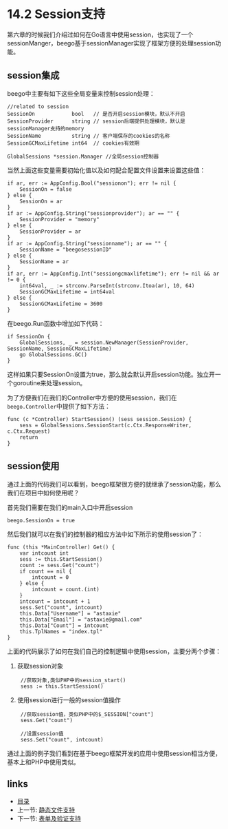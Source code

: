 # 14.2 Session支持
第六章的时候我们介绍过如何在Go语言中使用session，也实现了一个sessionManger，beego基于sessionManager实现了框架方便的处理session功能。

## session集成
beego中主要有如下这些全局变量来控制session处理：

	//related to session 
	SessionOn            bool   // 是否开启session模块，默认不开启
	SessionProvider      string // session后端提供处理模块，默认是sessionManager支持的memory
	SessionName          string // 客户端保存的cookies的名称
	SessionGCMaxLifetime int64  // cookies有效期

	GlobalSessions *session.Manager //全局session控制器
	
当然上面这些变量需要初始化值以及如何配合配置文件设置来设置这些值：

	if ar, err := AppConfig.Bool("sessionon"); err != nil {
		SessionOn = false
	} else {
		SessionOn = ar
	}
	if ar := AppConfig.String("sessionprovider"); ar == "" {
		SessionProvider = "memory"
	} else {
		SessionProvider = ar
	}
	if ar := AppConfig.String("sessionname"); ar == "" {
		SessionName = "beegosessionID"
	} else {
		SessionName = ar
	}
	if ar, err := AppConfig.Int("sessiongcmaxlifetime"); err != nil && ar != 0 {
		int64val, _ := strconv.ParseInt(strconv.Itoa(ar), 10, 64)
		SessionGCMaxLifetime = int64val
	} else {
		SessionGCMaxLifetime = 3600
	}	
	
在beego.Run函数中增加如下代码：

	if SessionOn {
		GlobalSessions, _ = session.NewManager(SessionProvider, SessionName, SessionGCMaxLifetime)
		go GlobalSessions.GC()
	}
	
这样如果只要SessionOn设置为true，那么就会默认开启session功能。独立开一个goroutine来处理session。

为了方便我们在我们的Controller中方便的使用session，我们在`beego.Controller`中提供了如下方法：

	func (c *Controller) StartSession() (sess session.Session) {
		sess = GlobalSessions.SessionStart(c.Ctx.ResponseWriter, c.Ctx.Request)
		return
	}		

## session使用
通过上面的代码我们可以看到，beego框架很方便的就继承了session功能，那么我们在项目中如何使用呢？

首先我们需要在我们的main入口中开启session

	beego.SessionOn = true
	

然后我们就可以在我们的控制器的相应方法中如下所示的使用session了：		

	func (this *MainController) Get() {
		var intcount int
		sess := this.StartSession()
		count := sess.Get("count")
		if count == nil {
			intcount = 0
		} else {
			intcount = count.(int)
		}
		intcount = intcount + 1
		sess.Set("count", intcount)
		this.Data["Username"] = "astaxie"
		this.Data["Email"] = "astaxie@gmail.com"
		this.Data["Count"] = intcount
		this.TplNames = "index.tpl"
	}
	
上面的代码展示了如何在我们自己的控制逻辑中使用session，主要分两个步骤：

1. 获取session对象
	
		//获取对象,类似PHP中的session_start()
		sess := this.StartSession()

2. 使用session进行一般的session值操作
	
		//获取session值，类似PHP中的$_SESSION["count"]
		sess.Get("count")
		
		//设置session值
		sess.Set("count", intcount)
	
通过上面的例子我们看到在基于beego框架开发的应用中使用session相当方便，基本上和PHP中使用类似。


## links
   * [目录](<preface.md>)
   * 上一节: [静态文件支持](<14.1.md>)
   * 下一节: [表单及验证支持](<14.3.md>)